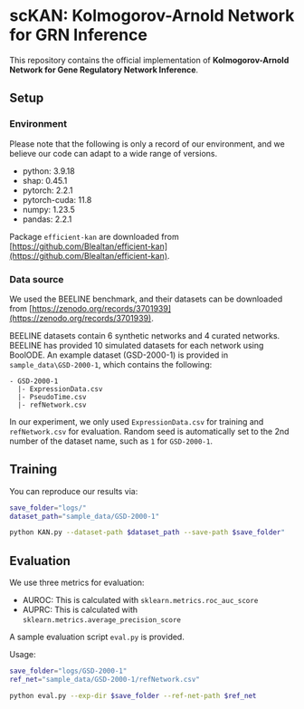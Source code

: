 # scKAN: Kolmogorov-Arnold Network for GRN Inference

This repository contains the official implementation of **Kolmogorov-Arnold Network for Gene Regulatory Network Inference**.

## Setup
### Environment
Please note that the following is only a record of our environment, and we believe our code can adapt to a wide range of versions.
- python: 3.9.18
- shap: 0.45.1
- pytorch: 2.2.1
- pytorch-cuda: 11.8
- numpy: 1.23.5
- pandas: 2.2.1

Package `efficient-kan` are downloaded from [https://github.com/Blealtan/efficient-kan](https://github.com/Blealtan/efficient-kan). 
<!-- commit 7b6ce1c87f18c8bc90c208f6b494042344216b11 -->

### Data source
We used the BEELINE benchmark, and their datasets can be downloaded from [https://zenodo.org/records/3701939](https://zenodo.org/records/3701939).

BEELINE datasets contain 6 synthetic networks and 4 curated networks.
BEELINE has provided 10 simulated datasets for each network using BoolODE.
An example dataset (GSD-2000-1) is provided in `sample_data\GSD-2000-1`, which contains the following:
```
- GSD-2000-1
  |- ExpressionData.csv
  |- PseudoTime.csv
  |- refNetwork.csv
```
In our experiment, we only used `ExpressionData.csv` for training and `refNetwork.csv` for evaluation.
Random seed is automatically set to the 2nd number of the dataset name, such as `1` for `GSD-2000-1`.

## Training
You can reproduce our results via:
```bash
save_folder="logs/"
dataset_path="sample_data/GSD-2000-1"

python KAN.py --dataset-path $dataset_path --save-path $save_folder"
```

## Evaluation
We use three metrics for evaluation:
- AUROC: This is calculated with `sklearn.metrics.roc_auc_score`
- AUPRC: This is calculated with `sklearn.metrics.average_precision_score`

A sample evaluation script `eval.py` is provided.

Usage:
```bash
save_folder="logs/GSD-2000-1"
ref_net="sample_data/GSD-2000-1/refNetwork.csv"

python eval.py --exp-dir $save_folder --ref-net-path $ref_net
```

<!-- ## Citation
TBD -->
